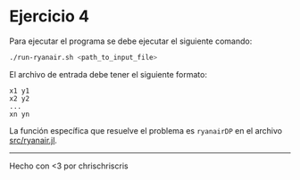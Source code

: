 # Ejercicio 4

Para ejecutar el programa se debe ejecutar el siguiente comando:

```bash
./run-ryanair.sh <path_to_input_file>
```

El archivo de entrada debe tener el siguiente formato:

```
x1 y1
x2 y2
...
xn yn
```

La función específica que resuelve el problema es `ryanairDP` en el archivo [src/ryanair.jl](src/ryanair.jl).

---
Hecho con <3 por chrischriscris
